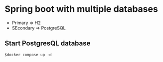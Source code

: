 # Spring boot with multiple databases
* Primary => H2
* SEcondary => PostgreSQL


## Start PostgresQL database
```
$docker compose up -d
```